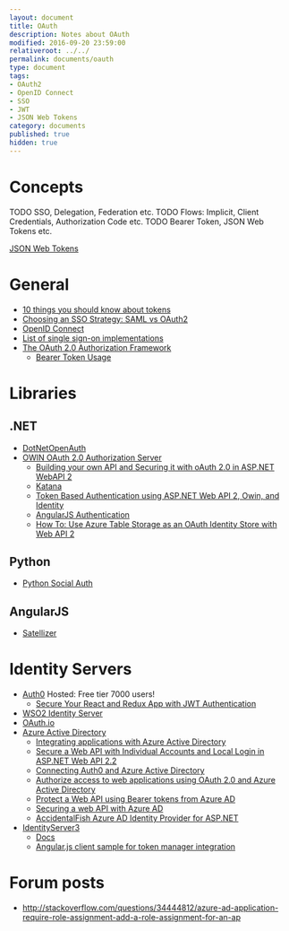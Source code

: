 ```yaml
---
layout: document
title: OAuth
description: Notes about OAuth
modified: 2016-09-20 23:59:00
relativeroot: ../../
permalink: documents/oauth
type: document
tags:
- OAuth2
- OpenID Connect
- SSO
- JWT
- JSON Web Tokens
category: documents
published: true
hidden: true
---
```


# Concepts

TODO SSO, Delegation, Federation etc.
TODO Flows: Implicit, Client Credentials, Authorization Code etc.
TODO Bearer Token, JSON Web Tokens etc.

[JSON Web Tokens](https://jwt.io/)

# General

 - [10 things you should know about tokens](https://auth0.com/blog/ten-things-you-should-know-about-tokens-and-cookies/)
 - [Choosing an SSO Strategy: SAML vs OAuth2](https://www.mutuallyhuman.com/blog/2013/05/09/choosing-an-sso-strategy-saml-vs-oauth2/)
 - [OpenID Connect](http://openid.net/connect/)
 - [List of single sign-on implementations](https://en.wikipedia.org/wiki/List_of_single_sign-on_implementations)
 - [The OAuth 2.0 Authorization Framework](https://tools.ietf.org/html/rfc6749)
    - [Bearer Token Usage](https://tools.ietf.org/html/rfc6750)

# Libraries

## .NET

 - [DotNetOpenAuth](http://dotnetopenauth.net/)
 - [OWIN OAuth 2.0 Authorization Server](http://www.asp.net/aspnet/overview/owin-and-katana/owin-oauth-20-authorization-server)
    - [Building your own API and Securing it with oAuth 2.0 in ASP.NET WebAPI 2](https://blog.rfaisal.com/2014/01/14/building-your-own-api-and-securing-it-with-oauth-2-0-in-asp-net-webapi-2/)
    - [Katana](http://www.tugberkugurlu.com/archive/simple-oauth-server-implementing-a-simple-oauth-server-with-katana-oauth-authorization-server-components-part-1)
    - [Token Based Authentication using ASP.NET Web API 2, Owin, and Identity](http://bitoftech.net/2014/06/01/token-based-authentication-asp-net-web-api-2-owin-asp-net-identity/)
    - [AngularJS Authentication](https://github.com/attilah/AngularJSAuthentication)
    - [How To: Use Azure Table Storage as an OAuth Identity Store with Web API 2](http://www.azurefromthetrenches.com/how-to-use-azure-table-storage-as-an-oauth-identity-store-with-web-api-2/)

## Python

 - [Python Social Auth](https://github.com/omab/python-social-auth)

## AngularJS

 - [Satellizer](https://github.com/sahat/satellizer)

# Identity Servers

 - [Auth0](https://auth0.com/pricing) Hosted: Free tier 7000 users!
    - [Secure Your React and Redux App with JWT Authentication](https://auth0.com/blog/secure-your-react-and-redux-app-with-jwt-authentication/)
 - [WSO2 Identity Server](http://wso2.com/products/identity-server/)
 - [OAuth.io](https://oauth.io/home)
 - [Azure Active Directory](https://azure.microsoft.com/en-us/documentation/articles/active-directory-whatis/)
    - [Integrating applications with Azure Active Directory](https://azure.microsoft.com/en-us/documentation/articles/active-directory-integrating-applications/)
     - [Secure a Web API with Individual Accounts and Local Login in ASP.NET Web API 2.2](http://www.asp.net/web-api/overview/security/individual-accounts-in-web-api)
     - [Connecting Auth0 and Azure Active Directory](https://auth0.com/docs/connections/enterprise/azure-active-directory)
     - [Authorize access to web applications using OAuth 2.0 and Azure Active Directory](https://azure.microsoft.com/en-us/documentation/articles/active-directory-protocols-oauth-code/)
     - [Protect a Web API using Bearer tokens from Azure AD](https://azure.microsoft.com/en-us/documentation/articles/active-directory-devquickstarts-webapi-dotnet/)
     - [Securing a web API with Azure AD](https://azure.microsoft.com/en-us/documentation/samples/active-directory-node-webapi/)
     - [AccidentalFish Azure AD Identity Provider for ASP.NET](https://github.com/JamesRandall/AccidentalFish.AspNet.Identity.Azure)
 - [IdentityServer3](https://github.com/IdentityServer/IdentityServer3)
    - [Docs](https://identityserver.github.io/Documentation/docsv2/)
    - [Angular.js client sample for token manager integration](https://github.com/IdentityServer/IdentityServer3.Samples/issues/127)

# Forum posts

 - http://stackoverflow.com/questions/34444812/azure-ad-application-require-role-assignment-add-a-role-assignment-for-an-ap
